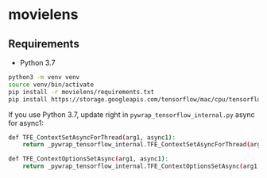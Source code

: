 # movielens

## Requirements

- Python 3.7 

```bash
python3 -m venv venv
source venv/bin/activate
pip install -r movielens/requirements.txt
pip install https://storage.googleapis.com/tensorflow/mac/cpu/tensorflow-1.9.0-py3-none-any.whl
```


If you use Python 3.7, update right in `pywrap_tensorflow_internal.py` async for async1:

```bash
def TFE_ContextSetAsyncForThread(arg1, async1):
    return _pywrap_tensorflow_internal.TFE_ContextSetAsyncForThread(arg1, async1)

def TFE_ContextOptionsSetAsync(arg1, async1):
    return _pywrap_tensorflow_internal.TFE_ContextOptionsSetAsync(arg1, async1)
```
